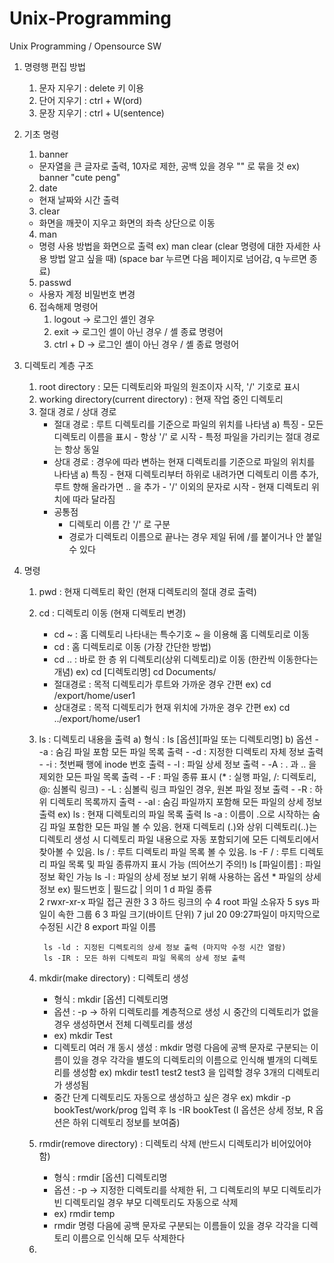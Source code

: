 # Unix-Programming
Unix Programming / Opensource SW 

1. 명령행 편집 방법
    1) 문자 지우기 : delete 키 이용
    2) 단어 지우기 : ctrl + W(ord)
    3) 문장 지우기 : ctrl + U(sentence)
    
2. 기초 명령
    1) banner 
    - 문자열을 큰 글자로 출력, 10자로 제한, 공백 있을 경우 "" 로 묶을 것
    ex) banner "cute peng"
    2) date 
    - 현재 날짜와 시간 출력 
    3) clear 
    - 화면을 깨끗이 지우고 화면의 좌측 상단으로 이동 
    4) man 
    - 명령 사용 방법을 화면으로 출력 
    ex) man clear (clear 명령에 대한 자세한 사용 방법 알고 싶을 때)
    (space bar 누르면 다음 페이지로 넘어감, q 누르면 종료)
    5) passwd 
    - 사용자 계정 비밀번호 변경 
    6) 접속해제 명령어 
        1) logout -> 로그인 셸인 경우
        2) exit -> 로그인 셸이 아닌 경우 / 셸 종료 명령어
        3) ctrl + D -> 로그인 셸이 아닌 경우 / 셸 종료 명령어
        
3. 디렉토리 계층 구조 
    1) root directory : 모든 디렉토리와 파일의 원조이자 시작, '/' 기호로 표시 
    2) working directory(current directory) : 현재 작업 중인 디렉토리 
    3) 절대 경로 / 상대 경로
        - 절대 경로 : 루트 디렉토리를 기준으로 파일의 위치를 나타냄
            a) 특징
                - 모든 디렉토리 이름을 표시
                - 항상 '/' 로 시작
                - 특정 파일을 가리키는 절대 경로는 항상 동일
        - 상대 경로 : 경우에 따라 변하는 현재 디렉토리를 기준으로 파일의 위치를 나타냄 
            a) 특징
                - 현재 디렉토리부터 하위로 내려가면 디렉토리 이름 추가, 루트 향해 올라가면 .. 을 추가 
                - '/' 이외의 문자로 시작
                - 현재 디렉토리 위치에 따라 달라짐
        - 공통점
            - 디렉토리 이름 간 '/' 로 구분
            - 경로가 디렉토리 이름으로 끝나는 경우 제일 뒤에 /를 붙이거나 안 붙일 수 있다
    
4. 명령
    1) pwd : 현재 디렉토리 확인 (현재 디렉토리의 절대 경로 출력)
    2) cd : 디렉토리 이동 (현재 디렉토리 변경)
        - cd ~ : 홈 디렉토리 나타내는 특수기호 ~ 을 이용해 홈 디렉토리로 이동
        - cd : 홈 디렉토리로 이동 (가장 간단한 방법) 
        - cd .. : 바로 한 층 위 디렉토리(상위 디렉토리)로 이동 (한칸씩 이동한다는 개념)
        ex) cd [디렉토리명]
        cd Documents/
        - 절대경로 : 목적 디렉토리가 루트와 가까운 경우 간편
        ex) cd /export/home/user1
        - 상대경로 : 목적 디렉토리가 현재 위치에 가까운 경우 간편
        ex) cd ../export/home/user1
    3) ls : 디렉토리 내용을 출력 
        a) 형식 : ls [옵션][파일 또는 디렉토리명]
        b) 옵션
            - -a : 숨김 파일 포함 모든 파일 목록 출력
            - -d : 지정한 디렉토리 자체 정보 출력
            - -i : 첫번째 행에 inode 번호 출력
            - -l : 파일 상세 정보 출력
            - -A : . 과 .. 을 제외한 모든 파일 목록 출력
            - -F : 파일 종류 표시 (* : 실행 파일, /: 디렉토리, @: 심볼릭 링크)
            - -L : 심볼릭 링크 파일인 경우, 원본 파일 정보 출력
            - -R : 하위 디렉토리 목록까지 출력 
            - -al : 숨김 파일까지 포함해 모든 파일의 상세 정보 출력
            ex) ls : 현재 디렉토리의 파일 목록 출력 
            ls -a : 이름이 .으로 시작하는 숨김 파일 포함한 모든 파일 볼 수 있음. 현재 디렉토리 (.)와 상위 디렉토리(..)는 디렉토리 생성 시 디렉토리 파일 내용으로 자동 포함되기에 모든 디렉토리에서 찾아볼 수 있음. 
            ls / : 루트 디렉토리 파일 목록 볼 수 있음. 
            ls -F / : 루트 디렉토리 파일 목록 및 파일 종류까지 표시 가능 (띄어쓰기 주의!)
            ls [파일이름] : 파일 정보 확인 가능
            ls -l : 파일의 상세 정보 보기 위해 사용하는 옵션
                * 파일의 상세 정보 ex) 
                필드번호 | 필드값       | 의미
                1       d           파일 종류  
                2       rwxr-xr-x   파일 접근 권한
                3       3           하드 링크의 수 
                4       root        파일 소유자
                5       sys         파일이 속한 그룹
                6       3           파일 크기(바이트 단위)
                7       jul 20 09:27파일이 마지막으로 수정된 시간
                8       export      파일 이름
                
            ls -ld : 지정된 디렉토리의 상세 정보 출력 (마지막 수정 시간 열람)  
            ls -IR : 모든 하위 디렉토리 파일 목록의 상세 정보 출력 
    4) mkdir(make directory) : 디렉토리 생성
        - 형식 : mkdir [옵션] 디렉토리명
        - 옵션 : -p -> 하위 디렉토리를 계층적으로 생성 시 중간의 디렉토리가 없을 경우 생성하면서 전체 디렉토리를 생성
        - ex) mkdir Test 
        - 디렉토리 여러 개 동시 생성 : mkdir 명령 다음에 공백 문자로 구분되는 이름이 있을 경우 각각을 별도의 디렉토리의 이름으로 인식해 별개의 디렉토리를 생성함
            ex) mkdir test1 test2 test3 을 입력할 경우 3개의 디렉토리가 생성됨 
        - 중간 단계 디렉토리도 자동으로 생성하고 싶은 경우 
            ex) mkdir -p bookTest/work/prog 입력 후 
            ls -IR bookTest (I 옵션은 상세 정보, R 옵션은 하위 디렉토리 정보를 보여줌)
    5) rmdir(remove directory) : 디렉토리 삭제 (반드시 디렉토리가 비어있어야 함)
        - 형식 : rmdir [옵션] 디렉토리명
        - 옵션 : -p -> 지정한 디렉토리를 삭제한 뒤, 그 디렉토리의 부모 디렉토리가 빈 디렉토리일 경우 부모 디렉토리도 자동으로 삭제 
        - ex) rmdir temp 
        - rmdir 명령 다음에 공백 문자로 구분되는 이름들이 있을 경우 각각을 디렉토리 이름으로 인식해 모두 삭제한다 
    6) 
